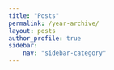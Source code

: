 ```yaml
---
title: "Posts"
permalink: /year-archive/
layout: posts
author_profile: true
sidebar:
    nav: "sidebar-category"
---
```

